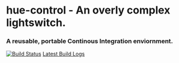 # hue-control - An overly complex lightswitch.

### A reusable, portable Continous Integration enviornment.
[![Build Status](https://travis-ci.org/phoefgen/hue_control.svg?branch=master)](https://travis-ci.org/phoefgen/hue_control) [Latest Build Logs](https://travis-ci.org/phoefgen/hue_control) 
